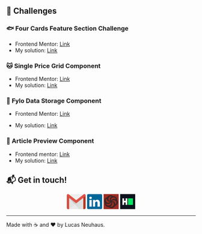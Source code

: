## :rocket: ​Challenges

### :fish: Four Cards Feature Section Challenge

- Frontend Mentor: [Link](https://www.frontendmentor.io/challenges/four-card-feature-section-weK1eFYK)
- My solution: [Link](https://neuhaus93.github.io/frontend-mentor/four-card-feature-section/dist/)



### :cat: Single Price Grid Component

- Frontend Mentor: [Link](https://www.frontendmentor.io/challenges/single-price-grid-component-5ce41129d0ff452fec5abbbc)
- My solution: [Link](https://neuhaus93.github.io/frontend-mentor/single-price-grid-component/dist/)



### :dog: Fylo Data Storage Component

- Frontend Mentor: [Link](https://www.frontendmentor.io/challenges/fylo-data-storage-component-1dZPRbV5n)

- My solution: [Link](https://neuhaus93.github.io/frontend-mentor/fylo-data-storage-component/dist/)



### :tiger: Article Preview Component

- Frontend mentor: [Link](https://www.frontendmentor.io/challenges/article-preview-component-dYBN_pYFT)
- My solution: [Link](https://neuhaus93.github.io/frontend-mentor/article-preview-component/dist/)

  

  

## :mailbox_with_mail: Get in touch!

<p align="center">
    <a href="mailto:lucsa.neuhaus.dev@gmail.com" target="_blank" ><img alt="linkedin" src=".github/contact/gmail_logo.svg" height="40"></a>
    <a href="https://www.linkedin.com/in/lucas-neuhaus/" target="_blank" ><img alt="linkedin" src=".github/contact/linkedin_logo.svg" height="40"></a>
    <a href="https://www.codewars.com/users/Neuhaus" target="_blank" ><img alt="hackerrank" src=".github/contact/codewars_logo.svg" height="40"></a>
    <a href="https://www.hackerrank.com/lucas_neuhaus93" target="_blank" ><img alt="hackerrank" src=".github/contact/hackerrank_logo.svg" height="40"></a>
</p>


---

Made with :coffee: and ❤️ by Lucas Neuhaus.

